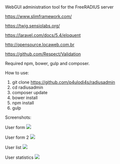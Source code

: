 WebGUI administration tool for the FreeRADIUS server 

https://www.slimframework.com/

https://twig.sensiolabs.org/

https://laravel.com/docs/5.4/eloquent

http://opensource.locaweb.com.br

https://github.com/Respect/Validation

Required npm, bower, gulp and composer.

How to use:

1. git clone https://github.com/p4ulodi4s/radiusadmin
2. cd radiusadmin
3. composer update
4. bower install
5. npm install
6. gulp

Screenshots:


User form
![]( https://2.bp.blogspot.com/-BhuiBPG1hEs/WUmKLxRnAFI/AAAAAAAAAoo/IIh6jLWICY4XK6yfnFQKdBwPoD9ItxVTgCLcBGAs/s1600/usuario.png )

User form 2
![]( https://1.bp.blogspot.com/-TUB1MIs07BE/WUmLoK4R_9I/AAAAAAAAAo4/ktzICTEW-ssgWm5UPfq1Jr0bsO60N4YjwCLcBGAs/s1600/usuarioA.png )

User list
![]( https://4.bp.blogspot.com/-lz_mVRWNuMw/WUmLoNwgLCI/AAAAAAAAAo0/XamI67LtkxUwq6pQMk49eMHaM7jTCwHfwCLcBGAs/s1600/usuarioL.png)

User statistics
![]( https://1.bp.blogspot.com/-3I6R-SxkXwA/WUmLoOKTS5I/AAAAAAAAAo8/yjWInc9cMFgaML8DV_x08xlgs_v0Zib8wCLcBGAs/s1600/usuarioE.png )


